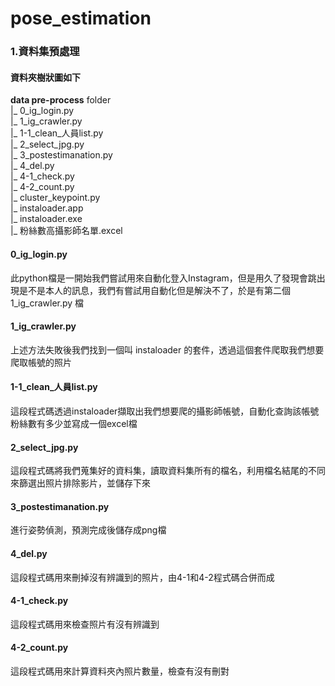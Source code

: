 # pose_estimation

### 1.資料集預處理


#### 資料夾樹狀圖如下

**data pre-process** folder  
    |_ 0_ig_login.py  
    |_ 1_ig_crawler.py  
    |_ 1-1_clean_人員list.py  
    |_ 2_select_jpg.py  
    |_ 3_postestimanation.py  
    |_ 4_del.py  
    |_ 4-1_check.py  
    |_ 4-2_count.py  
    |_ cluster_keypoint.py  
    |_ instaloader.app  
    |_ instaloader.exe  
    |_ 粉絲數高攝影師名單.excel  

#### 0_ig_login.py

此python檔是一開始我們嘗試用來自動化登入Instagram，但是用久了發現會跳出現是不是本人的訊息，我們有嘗試用自動化但是解決不了，於是有第二個 1_ig_crawler.py 檔

#### 1_ig_crawler.py

上述方法失敗後我們找到一個叫 instaloader 的套件，透過這個套件爬取我們想要爬取帳號的照片

#### 1-1_clean_人員list.py

這段程式碼透過instaloader擷取出我們想要爬的攝影師帳號，自動化查詢該帳號粉絲數有多少並寫成一個excel檔

#### 2_select_jpg.py

這段程式碼將我們蒐集好的資料集，讀取資料集所有的檔名，利用檔名結尾的不同來篩選出照片排除影片，並儲存下來

#### 3_postestimanation.py

進行姿勢偵測，預測完成後儲存成png檔

#### 4_del.py

這段程式碼用來刪掉沒有辨識到的照片，由4-1和4-2程式碼合併而成

#### 4-1_check.py

這段程式碼用來檢查照片有沒有辨識到

#### 4-2_count.py

這段程式碼用來計算資料夾內照片數量，檢查有沒有刪對
